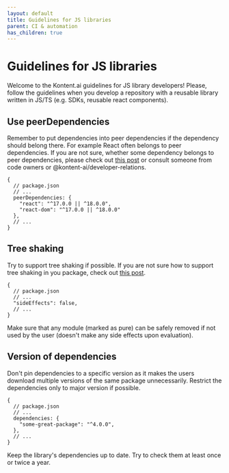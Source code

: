 ```yaml
---
layout: default
title: Guidelines for JS libraries
parent: CI & automation
has_children: true
---
```


# Guidelines for JS libraries

Welcome to the Kontent.ai guidelines for JS library developers! Please, follow the guidelines when you develop a repository with a reusable library written in JS/TS (e.g. SDKs, reusable react components).

## Use peerDependencies

Remember to put dependencies into peer dependencies if the dependency should belong there. For example React often belongs to peer dependencies.
If you are not sure, whether some dependency belongs to peer dependencies, please check out [this post](https://nodejs.org/en/blog/npm/peer-dependencies/) or consult someone from code owners or @kontent-ai/developer-relations.

```jsonc
{
  // package.json
  // ...
  peerDependencies: {
    "react": "^17.0.0 || ^18.0.0",
    "react-dom": "^17.0.0 || ^18.0.0"
  },
  // ...
}
```

## Tree shaking

Try to support tree shaking if possible. If you are not sure how to support tree shaking in you package, check out [this post](https://webpack.js.org/guides/tree-shaking/).

```jsonc
{
  // package.json
  // ...
  "sideEffects": false,
  // ...
}
```
Make sure that any module (marked as pure) can be safely removed if not used by the user (doesn't make any side effects upon evaluation).

## Version of dependencies

Don't pin dependencies to a specific version as it makes the users download multiple versions of the same package unnecessarily. Restrict the dependencies only to major version if possible.

```jsonc
{
  // package.json
  // ...
  dependencies: {
    "some-great-package": "^4.0.0",
  },
  // ...
}
```

Keep the library's dependencies up to date. Try to check them at least once or twice a year.